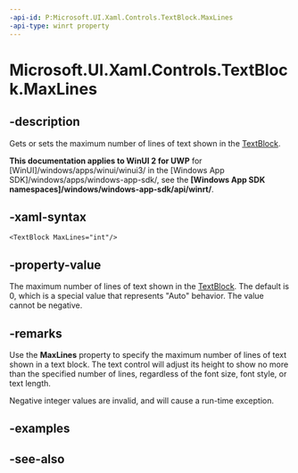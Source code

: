 ```yaml
---
-api-id: P:Microsoft.UI.Xaml.Controls.TextBlock.MaxLines
-api-type: winrt property
---
```


<!-- Property syntax
public int MaxLines { get;  set; }
-->

# Microsoft.UI.Xaml.Controls.TextBlock.MaxLines

## -description
Gets or sets the maximum number of lines of text shown in the [TextBlock](textblock.md).

**This documentation applies to WinUI 2 for UWP** for [WinUI]/windows/apps/winui/winui3/ in the [Windows App SDK]/windows/apps/windows-app-sdk/, see the **[Windows App SDK namespaces]/windows/windows-app-sdk/api/winrt/**.

## -xaml-syntax
```xaml
<TextBlock MaxLines="int"/>
```


## -property-value
The maximum number of lines of text shown in the [TextBlock](textblock.md). The default is 0, which is a special value that represents "Auto" behavior. The value cannot be negative.

## -remarks
Use the **MaxLines** property to specify the maximum number of lines of text shown in a text block. The text control will adjust its height to show no more than the specified number of lines, regardless of the font size, font style, or text length.

Negative integer values are invalid, and will cause a run-time exception.

## -examples

## -see-also
